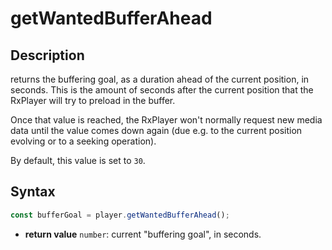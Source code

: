 # getWantedBufferAhead

## Description

returns the buffering goal, as a duration ahead of the current position, in
seconds.
This is the amount of seconds after the current position that the RxPlayer will
try to preload in the buffer.

Once that value is reached, the RxPlayer won't normally request new media data
until the value comes down again (due e.g. to the current position evolving or
to a seeking operation).

By default, this value is set to `30`.

## Syntax

```js
const bufferGoal = player.getWantedBufferAhead();
```

  - **return value** `number`: current "buffering goal", in seconds.
